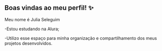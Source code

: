 ## Boas vindas ao meu perfil! ✨

Meu nome é Julia Seleguim

-Estou estudando na Alura;

-Utilizo esse espaço para minha organização e compartilhamento dos meus projetos desenvolvidos.


